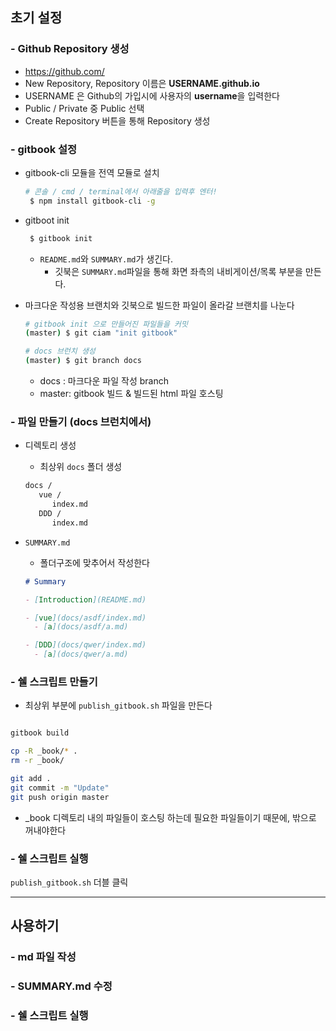 ## 초기 설정



### - Github Repository 생성

- <https://github.com/>
- New Repository, Repository 이름은 **USERNAME.github.io**
- USERNAME 은 Github의 가입시에 사용자의 **username**을 입력한다
- Public / Private 중 Public 선택
- Create Repository 버튼을 통해 Repository 생성



### - gitbook 설정

* gitbook-cli 모듈을 전역 모듈로 설치

  ```bash
  # 콘솔 / cmd / terminal에서 아래줄을 입력후 엔터!
   $ npm install gitbook-cli -g
  ```

* gitboot init

  ```bash
   $ gitbook init
  ```

  * `README.md`와 `SUMMARY.md`가 생긴다.
    * 깃북은 `SUMMARY.md`파일을 통해 화면 좌측의 내비게이션/목록 부분을 만든다.

* 마크다운 작성용 브랜치와 깃북으로 빌드한 파일이 올라갈 브랜치를 나눈다

  ```bash
  # gitbook init 으로 만들어진 파일들을 커밋
  (master) $ git ciam "init gitbook"
  
  # docs 브런치 생성
  (master) $ git branch docs
  ```

  * docs : 마크다운 파일 작성 branch
  * master: gitbook 빌드 & 빌드된 html 파일 호스팅



### - 파일 만들기 (docs 브런치에서)

- 디렉토리 생성

  - 최상위 `docs` 폴더 생성

  ```bash
  docs / 
     vue / 
        index.md
     DDD /
        index.md
  ```

- `SUMMARY.md`

  - 폴더구조에 맞추어서 작성한다

  ```md
  # Summary
  
  - [Introduction](README.md)
  
  - [vue](docs/asdf/index.md)
    - [a](docs/asdf/a.md)
  
  - [DDD](docs/qwer/index.md)
    - [a](docs/qwer/a.md)
  
  
  ```



### - 쉘 스크립트 만들기

- 최상위 부분에  `publish_gitbook.sh` 파일을 만든다

```sh

gitbook build

cp -R _book/* .
rm -r _book/

git add .
git commit -m "Update"
git push origin master


```

- _book 디렉토리 내의 파일들이 호스팅 하는데 필요한 파일들이기 때문에, 밖으로 꺼내야한다



### - 쉘 스크립트 실행

`publish_gitbook.sh` 더블 클릭 



----



## 사용하기

### - md 파일 작성

### - SUMMARY.md 수정

### - 쉘 스크립트 실행

